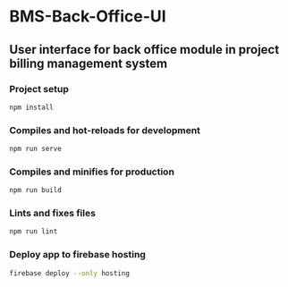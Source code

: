 # BMS-Back-Office-UI

## User interface for back office module in project billing management system

### Project setup

```bash
npm install
```

### Compiles and hot-reloads for development

```bash
npm run serve
```

### Compiles and minifies for production

```bash
npm run build
```

### Lints and fixes files

```bash
npm run lint
```

### Deploy app to firebase hosting

```bash
firebase deploy --only hosting
```
